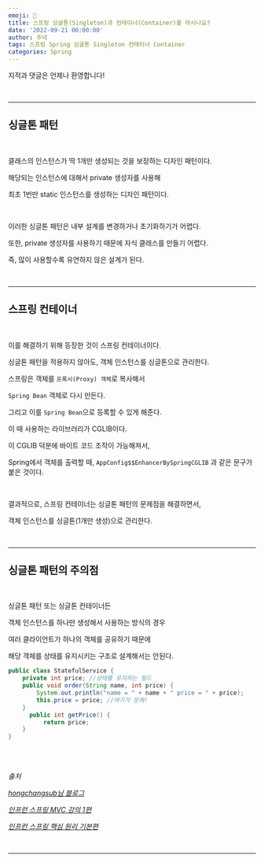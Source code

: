 ```yaml
---
emoji: 🔮
title: 스프링 싱글톤(Singleton)과 컨테이너(Container)를 아시나요?
date: '2022-09-21 00:00:00'
author: 주녁
tags: 스프링 Spring 싱글톤 Singleton 컨테이너 Container
categories: Spring
---
```


지적과 댓글은 언제나 환영합니다!


<br/>

---
## **싱글톤 패턴**

<br/>

클래스의 인스턴스가 딱 1개만 생성되는 것을 보장하는 디자인 패턴이다.

해당되는 인스턴스에 대해서 private 생성자를 사용해 

최초 1번만 static 인스턴스를 생성하는 디자인 패턴이다.

<br/>

이러한 싱글톤 패턴은 내부 설계를 변경하거나 초기화하기가 어렵다.

또한, private 생성자를 사용하기 때문에 자식 클래스를 만들기 어렵다.

즉, 많이 사용할수록 유연하지 않은 설계가 된다.

<br/>

---
## **스프링 컨테이너**

<br/>

이를 해결하기 위해 등장한 것이 스프링 컨테이너이다.

싱글톤 패턴을 적용하지 않아도, 객체 인스턴스를 싱글톤으로 관리한다.

스프링은 객체를 `프록시(Proxy) 객체`로 복사해서 

`Spring Bean` 객체로 다시 만든다.

그리고 이를 `Spring Bean`으로 등록할 수 있게 해준다.

이 때 사용하는 라이브러리가 CGLIB이다.

이 CGLIB 덕분에 바이트 코드 조작이 가능해져서,

Spring에서 객체를 출력할 때, `AppConfig$$EnhancerBySpringCGLIB` 과 같은 문구가 붙은 것이다.

<br/>

결과적으로, 스프링 컨테이너는 싱글톤 패턴의 문제점을 해결하면서, 

객체 인스턴스를 싱글톤(1개만 생성)으로 관리한다.

<br/>

---
## **싱글톤 패턴의 주의점**

<br/>

싱글톤 패턴 또는 싱글톤 컨테이너든 

객체 인스턴스를 하나만 생성해서 사용하는 방식의 경우 

여러 클라이언트가 하나의 객체를 공유하기 때문에 

해당 객체를 상태를 유지시키는 구조로 설계해서는 안된다.

```java
public class StatefulService {
	private int price; //상태를 유지하는 필드
	public void order(String name, int price) { 
        System.out.println("name = " + name + " price = " + price); 
        this.price = price; //여기가 문제!
    }
      public int getPrice() {
          return price;
    } 
}
```

<br/><br/>

_출처_

_[hongchangsub님 블로그](https://hongchangsub.com/springcore5/)_

_[인프런 스프링 MVC 강의 1편](https://www.inflearn.com/course/%EC%8A%A4%ED%94%84%EB%A7%81-mvc-1#)_

_[인프런 스프링 핵심 원리 기본편](https://www.inflearn.com/course/%EC%8A%A4%ED%94%84%EB%A7%81-%ED%95%B5%EC%8B%AC-%EC%9B%90%EB%A6%AC-%EA%B8%B0%EB%B3%B8%ED%8E%B8/)_

<br/>

---

```toc

```
